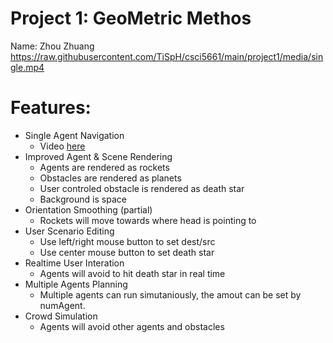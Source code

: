 # Project 1: GeoMetric Methos
Name: Zhou Zhuang
https://raw.githubusercontent.com/TiSpH/csci5661/main/project1/media/single.mp4
# Features:
- Single Agent Navigation
  - Video [here](media/single.mp4)
- Improved Agent & Scene Rendering
  - Agents are rendered as rockets
  - Obstacles are rendered as planets
  - User controled obstacle is rendered as death star
  - Background is space
- Orientation Smoothing (partial)
  - Rockets will move towards where head is pointing to
- User Scenario Editing
  - Use left/right mouse button to set dest/src
  - Use center mouse button to set death star
- Realtime User Interation
  - Agents will avoid to hit death star in real time
- Multiple Agents Planning
  - Multiple agents can run simutaniously, the amout can be set by numAgent.
- Crowd Simulation
  - Agents will avoid other agents and obstacles
